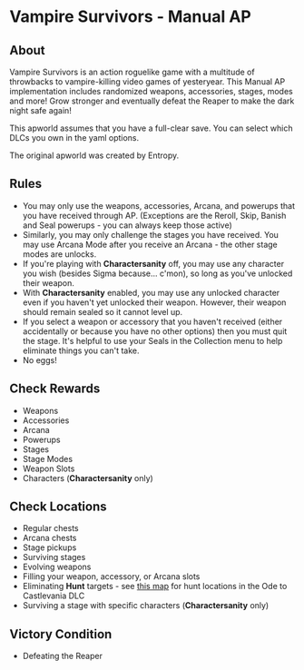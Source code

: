 # Vampire Survivors - Manual AP

## About
Vampire Survivors is an action roguelike game with a multitude of throwbacks to vampire-killing video games of yesteryear. This Manual AP implementation includes randomized weapons, accessories, stages, modes and more! Grow stronger and eventually defeat the Reaper to make the dark night safe again!

This apworld assumes that you have a full-clear save. You can select which DLCs you own in the yaml options.

The original apworld was created by Entropy.

## Rules

* You may only use the weapons, accessories, Arcana, and powerups that you have received through AP. (Exceptions are the Reroll, Skip, Banish and Seal powerups - you can always keep those active)
* Similarly, you may only challenge the stages you have received. You may use Arcana Mode after you receive an Arcana - the other stage modes are unlocks.
* If you're playing with **Charactersanity** off, you may use any character you wish (besides Sigma because... c'mon), so long as you've unlocked their weapon.
* With **Charactersanity** enabled, you may use any unlocked character even if you haven't yet unlocked their weapon. However, their weapon should remain sealed so it cannot level up.
* If you select a weapon or accessory that you haven't received (either accidentally or because you have no other options) then you must quit the stage. It's helpful to use your Seals in the Collection menu to help eliminate things you can't take.
* No eggs!

## Check Rewards

* Weapons
* Accessories
* Arcana
* Powerups
* Stages
* Stage Modes
* Weapon Slots
* Characters (**Charactersanity** only)

## Check Locations

* Regular chests
* Arcana chests
* Stage pickups
* Surviving stages
* Evolving weapons
* Filling your weapon, accessory, or Arcana slots
* Eliminating **Hunt** targets - see [this map](https://storage.googleapis.com/seedbot/Ode%20to%20Castlevania%20Map.png) for hunt locations in the Ode to Castlevania DLC
* Surviving a stage with specific characters (**Charactersanity** only)

## Victory Condition

* Defeating the Reaper